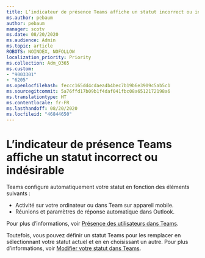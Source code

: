 ```yaml
---
title: L’indicateur de présence Teams affiche un statut incorrect ou indésirable
ms.author: pebaum
author: pebaum
manager: scotv
ms.date: 08/20/2020
ms.audience: Admin
ms.topic: article
ROBOTS: NOINDEX, NOFOLLOW
localization_priority: Priority
ms.collection: Adm_O365
ms.custom:
- "9003301"
- "6205"
ms.openlocfilehash: feccc165dd4cdaea4b4bec7b19b6e3909c5ab5c1
ms.sourcegitcommit: 5a76ffd17b09b1f4daf041fbc08a6512172198a6
ms.translationtype: HT
ms.contentlocale: fr-FR
ms.lasthandoff: 08/20/2020
ms.locfileid: "46844650"
---
```

# <a name="teams-presence-indicator-shows-incorrect-or-unwanted-status"></a>L’indicateur de présence Teams affiche un statut incorrect ou indésirable

Teams configure automatiquement votre statut en fonction des éléments suivants :

- Activité sur votre ordinateur ou dans Team sur appareil mobile.
- Réunions et paramètres de réponse automatique dans Outlook.

Pour plus d’informations, voir [Présence des utilisateurs dans Teams](https://docs.microsoft.com/microsoftteams/presence-admins).  

Toutefois, vous pouvez définir un statut Teams pour les remplacer en sélectionnant votre statut actuel et en en choisissant un autre. Pour plus d’informations, voir [Modifier votre statut dans Teams](https://support.microsoft.com/office/change-your-status-in-teams-ce36ed14-6bc9-4775-a33e-6629ba4ff78e).